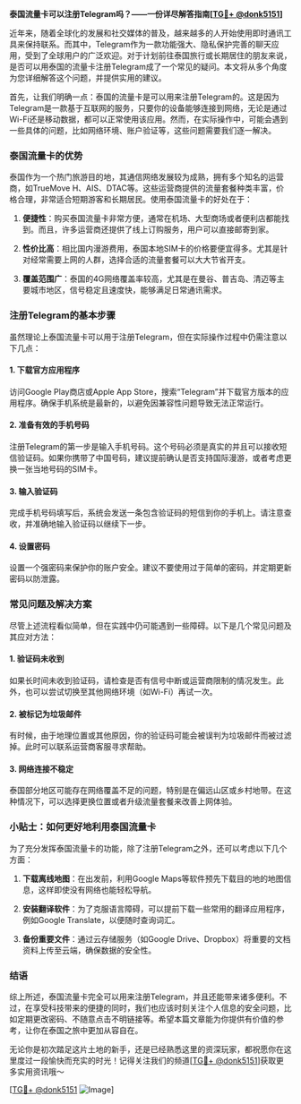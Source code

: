 **泰国流量卡可以注册Telegram吗？——一份详尽解答指南[[TG💪+ @donk5151](https://t.me/s/donk5151)]**

近年来，随着全球化的发展和社交媒体的普及，越来越多的人开始使用即时通讯工具来保持联系。而其中，Telegram作为一款功能强大、隐私保护完善的聊天应用，受到了全球用户的广泛欢迎。对于计划前往泰国旅行或长期居住的朋友来说，是否可以用泰国的流量卡注册Telegram成了一个常见的疑问。本文将从多个角度为您详细解答这个问题，并提供实用的建议。

首先，让我们明确一点：泰国的流量卡是可以用来注册Telegram的。这是因为Telegram是一款基于互联网的服务，只要你的设备能够连接到网络，无论是通过Wi-Fi还是移动数据，都可以正常使用该应用。然而，在实际操作中，可能会遇到一些具体的问题，比如网络环境、账户验证等，这些问题需要我们逐一解决。

### 泰国流量卡的优势

泰国作为一个热门旅游目的地，其通信网络发展较为成熟，拥有多个知名的运营商，如TrueMove H、AIS、DTAC等。这些运营商提供的流量套餐种类丰富，价格合理，非常适合短期游客和长期居民。使用泰国流量卡的好处在于：

1. **便捷性**：购买泰国流量卡非常方便，通常在机场、大型商场或者便利店都能找到。而且，许多运营商还提供了线上订购服务，用户可以直接邮寄到家。
   
2. **性价比高**：相比国内漫游费用，泰国本地SIM卡的价格要便宜得多。尤其是针对经常需要上网的人群，选择合适的流量套餐可以大大节省开支。

3. **覆盖范围广**：泰国的4G网络覆盖率较高，尤其是在曼谷、普吉岛、清迈等主要城市地区，信号稳定且速度快，能够满足日常通讯需求。

### 注册Telegram的基本步骤

虽然理论上泰国流量卡可以用于注册Telegram，但在实际操作过程中仍需注意以下几点：

#### 1. 下载官方应用程序
访问Google Play商店或Apple App Store，搜索“Telegram”并下载官方版本的应用程序。确保手机系统是最新的，以避免因兼容性问题导致无法正常运行。

#### 2. 准备有效的手机号码
注册Telegram的第一步是输入手机号码。这个号码必须是真实的并且可以接收短信验证码。如果你携带了中国号码，建议提前确认是否支持国际漫游，或者考虑更换一张当地号码的SIM卡。

#### 3. 输入验证码
完成手机号码填写后，系统会发送一条包含验证码的短信到你的手机上。请注意查收，并准确地输入验证码以继续下一步。

#### 4. 设置密码
设置一个强密码来保护你的账户安全。建议不要使用过于简单的密码，并定期更新密码以防泄露。

### 常见问题及解决方案

尽管上述流程看似简单，但在实践中仍可能遇到一些障碍。以下是几个常见问题及其应对方法：

#### 1. 验证码未收到
如果长时间未收到验证码，请检查是否有信号中断或运营商限制的情况发生。此外，也可以尝试切换至其他网络环境（如Wi-Fi）再试一次。

#### 2. 被标记为垃圾邮件
有时候，由于地理位置或其他原因，你的验证码可能会被误判为垃圾邮件而被过滤掉。此时可以联系运营商客服寻求帮助。

#### 3. 网络连接不稳定
泰国部分地区可能存在网络覆盖不足的问题，特别是在偏远山区或乡村地带。在这种情况下，可以选择更换位置或者升级流量套餐来改善上网体验。

### 小贴士：如何更好地利用泰国流量卡

为了充分发挥泰国流量卡的功能，除了注册Telegram之外，还可以考虑以下几个方面：

1. **下载离线地图**：在出发前，利用Google Maps等软件预先下载目的地的地图信息，这样即使没有网络也能轻松导航。
   
2. **安装翻译软件**：为了克服语言障碍，可以提前下载一些常用的翻译应用程序，例如Google Translate，以便随时查询词汇。

3. **备份重要文件**：通过云存储服务（如Google Drive、Dropbox）将重要的文档资料上传至云端，确保数据的安全性。

### 结语

综上所述，泰国流量卡完全可以用来注册Telegram，并且还能带来诸多便利。不过，在享受科技带来的便捷的同时，我们也应该时刻关注个人信息的安全问题，比如定期更改密码、不随意点击不明链接等。希望本篇文章能为你提供有价值的参考，让你在泰国之旅中更加从容自在。

无论你是初次踏足这片土地的新手，还是已经熟悉这里的资深玩家，都祝愿你在这里度过一段愉快而充实的时光！记得关注我们的频道[[TG💪+ @donk5151](https://t.me/s/donk5151)]获取更多实用资讯哦～

[[TG💪+ @donk5151](https://t.me/s/donk5151) ![Image](https://i.postimg.cc/rwNCRYN7/Snipaste-2025-04-30-17-27-05.png)]